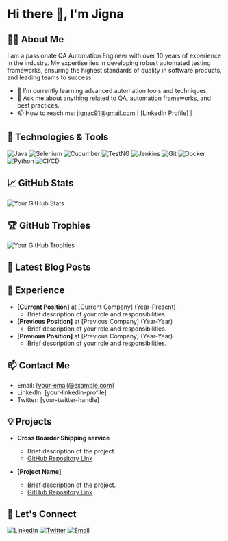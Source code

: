 # Hi there 👋, I'm Jigna

## 👨‍💻 About Me

I am a passionate QA Automation Engineer with over 10 years of experience in the industry. My expertise lies in developing robust automated testing frameworks, ensuring the highest standards of quality in software products, and leading teams to success. 

- 🌱 I’m currently learning advanced automation tools and techniques.
- 💬 Ask me about anything related to QA, automation frameworks, and best practices.
- 📫 How to reach me: jignac91@gmail.com | [LinkedIn Profile] | 

## 🔧 Technologies & Tools

![Java](https://img.shields.io/badge/Java-ED8B00?style=for-the-badge&logo=java&logoColor=white)
![Selenium](https://img.shields.io/badge/Selenium-43B02A?style=for-the-badge&logo=selenium&logoColor=white)
![Cucumber](https://img.shields.io/badge/Cucumber-23D96C?style=for-the-badge&logo=cucumber&logoColor=white)
![TestNG](https://img.shields.io/badge/TestNG-FF6C37?style=for-the-badge&logo=testng&logoColor=white)
![Jenkins](https://img.shields.io/badge/Jenkins-D24939?style=for-the-badge&logo=jenkins&logoColor=white)
![Git](https://img.shields.io/badge/Git-F05032?style=for-the-badge&logo=git&logoColor=white)
![Docker](https://img.shields.io/badge/Docker-2496ED?style=for-the-badge&logo=docker&logoColor=white)
![Python](https://img.shields.io/badge/Python-3776AB?style=for-the-badge&logo=python&logoColor=white)
![CI/CD](https://img.shields.io/badge/CI%2FCD-000000?style=for-the-badge&logo=ci-cd&logoColor=white)

## 📈 GitHub Stats

![Your GitHub Stats](https://github-readme-stats.vercel.app/api?username=your-github-username&show_icons=true&hide_title=true&count_private=true&include_all_commits=true&theme=default)

## 🏆 GitHub Trophies

![Your GitHub Trophies](https://github-profile-trophy.vercel.app/?username=your-github-username&theme=default)

## 📝 Latest Blog Posts

<!-- BLOG-POST-LIST:START -->
<!-- BLOG-POST-LIST:END -->

## 💼 Experience

- **[Current Position]** at [Current Company] (Year-Present)
  - Brief description of your role and responsibilities.
- **[Previous Position]** at [Previous Company] (Year-Year)
  - Brief description of your role and responsibilities.
- **[Previous Position]** at [Previous Company] (Year-Year)
  - Brief description of your role and responsibilities.

## 📫 Contact Me

- Email: [your-email@example.com]
- LinkedIn: [your-linkedin-profile]
- Twitter: [your-twitter-handle]


## 💡 Projects

- **Cross Boarder Shipping service**
  - Brief description of the project.
  - [GitHub Repository Link](https://github.com/Jigna210/AutomationScript)

- **[Project Name]**
  - Brief description of the project.
  - [GitHub Repository Link](https://github.com/your-github-username/project-repo)

## 🤝 Let's Connect

[![LinkedIn](https://img.shields.io/badge/LinkedIn-0077B5?style=for-the-badge&logo=linkedin&logoColor=white)](https://www.linkedin.com/in/your-linkedin-profile)
[![Twitter](https://img.shields.io/badge/Twitter-1DA1F2?style=for-the-badge&logo=twitter&logoColor=white)](https://twitter.com/your-twitter-handle)
[![Email](https://img.shields.io/badge/Email-D14836?style=for-the-badge&logo=gmail&logoColor=white)](mailto:your-email@example.com)
